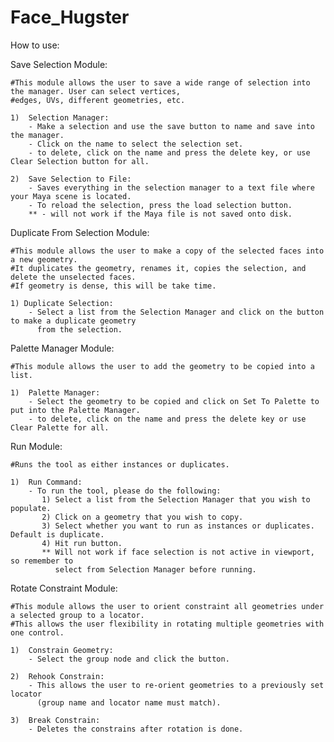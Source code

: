 # Face_Hugster

How to use:

Save Selection Module:

    #This module allows the user to save a wide range of selection into the manager. User can select vertices, 
    #edges, UVs, different geometries, etc.
    
    1)  Selection Manager:
        - Make a selection and use the save button to name and save into the manager. 
        - Click on the name to select the selection set.
        - to delete, click on the name and press the delete key, or use Clear Selection button for all.
        
    2)  Save Selection to File:
        - Saves everything in the selection manager to a text file where your Maya scene is located.
        - To reload the selection, press the load selection button.
        ** - will not work if the Maya file is not saved onto disk.
        
Duplicate From Selection Module:

    #This module allows the user to make a copy of the selected faces into a new geometry. 
    #It duplicates the geometry, renames it, copies the selection, and delete the unselected faces. 
    #If geometry is dense, this will be take time.
    
    1) Duplicate Selection:
        - Select a list from the Selection Manager and click on the button to make a duplicate geometry
          from the selection.
          
Palette Manager Module:

    #This module allows the user to add the geometry to be copied into a list.

    1)  Palette Manager:
        - Select the geometry to be copied and click on Set To Palette to put into the Palette Manager.
        - to delete, click on the name and press the delete key or use Clear Palette for all.

Run Module:

    #Runs the tool as either instances or duplicates.

    1)  Run Command:
        - To run the tool, please do the following:
           1) Select a list from the Selection Manager that you wish to populate.
           2) Click on a geometry that you wish to copy.
           3) Select whether you want to run as instances or duplicates. Default is duplicate.
           4) Hit run button.
           ** Will not work if face selection is not active in viewport, so remember to 
              select from Selection Manager before running.
              
Rotate Constraint Module:

    #This module allows the user to orient constraint all geometries under a selected group to a locator. 
    #This allows the user flexibility in rotating multiple geometries with one control.
          
    1)  Constrain Geometry:
        - Select the group node and click the button.
        
    2)  Rehook Constrain:
        - This allows the user to re-orient geometries to a previously set locator
          (group name and locator name must match).
      
    3)  Break Constrain:
        - Deletes the constrains after rotation is done. 
          
          


